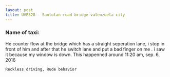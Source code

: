 ```yaml
---
layout: post
title: UVE328 - Santolan road bridge valenzuela city
---
```


### Name of taxi: 

He counter flow at the bridge which has a straight seperation lane, i stop in front of him and after that he switch lane and put a bad finger on me . i saw it because my window is down. This happenned around 11:20 am, sep. 6, 2016

```Reckless driving, Rude behavior```

